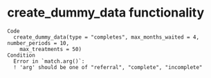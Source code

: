 # create_dummy_data functionality

    Code
      create_dummy_data(type = "completes", max_months_waited = 4, number_periods = 10,
        max_treatments = 50)
    Condition
      Error in `match.arg()`:
      ! 'arg' should be one of "referral", "complete", "incomplete"

